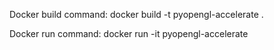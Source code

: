 Docker build command: docker build -t pyopengl-accelerate .

Docker run command: docker run -it pyopengl-accelerate
